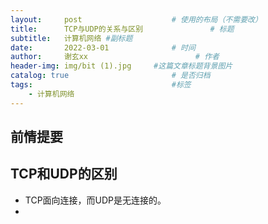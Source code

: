 ```yaml
---
layout:     post   				    # 使用的布局（不需要改）
title:      TCP与UDP的关系与区别				# 标题 
subtitle:   计算机网络 #副标题
date:       2022-03-01 				# 时间
author:     谢玄xx 						# 作者
header-img: img/bit (1).jpg 	#这篇文章标题背景图片
catalog: true 						# 是否归档
tags:								#标签
    - 计算机网络
---
```


## 前情提要


## TCP和UDP的区别

* TCP面向连接，而UDP是无连接的。
* 

